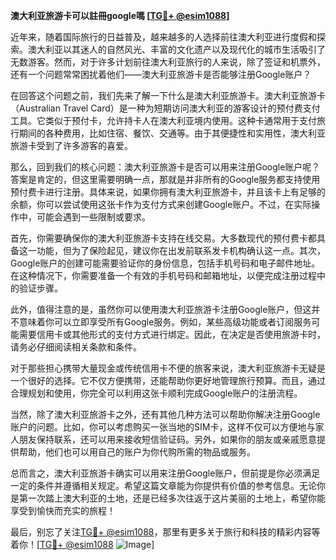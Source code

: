 **澳大利亚旅游卡可以註冊google嗎 [[TG💪+ @esim1088](https://t.me/s/esim1088)]**

近年来，随着国际旅行的日益普及，越来越多的人选择前往澳大利亚进行度假和探索。澳大利亚以其迷人的自然风光、丰富的文化遗产以及现代化的城市生活吸引了无数游客。然而，对于许多计划前往澳大利亚旅行的人来说，除了签证和机票外，还有一个问题常常困扰着他们——澳大利亚旅游卡是否能够注册Google账户？

在回答这个问题之前，我们先来了解一下什么是澳大利亚旅游卡。澳大利亚旅游卡（Australian Travel Card）是一种为短期访问澳大利亚的游客设计的预付费支付工具。它类似于预付卡，允许持卡人在澳大利亚境内使用。这种卡通常用于支付旅行期间的各种费用，比如住宿、餐饮、交通等。由于其便捷性和实用性，澳大利亚旅游卡受到了许多游客的喜爱。

那么，回到我们的核心问题：澳大利亚旅游卡是否可以用来注册Google账户呢？答案是肯定的，但这里需要明确一点，那就是并非所有的Google服务都支持使用预付费卡进行注册。具体来说，如果你拥有澳大利亚旅游卡，并且该卡上有足够的余额，你可以尝试使用这张卡作为支付方式来创建Google账户。不过，在实际操作中，可能会遇到一些限制或要求。

首先，你需要确保你的澳大利亚旅游卡支持在线交易。大多数现代的预付费卡都具备这一功能，但为了保险起见，建议你在出发前联系发卡机构确认这一点。其次，Google账户的创建可能需要验证你的身份信息，包括手机号码和电子邮件地址。在这种情况下，你需要准备一个有效的手机号码和邮箱地址，以便完成注册过程中的验证步骤。

此外，值得注意的是，虽然你可以使用澳大利亚旅游卡注册Google账户，但这并不意味着你可以立即享受所有Google服务。例如，某些高级功能或者订阅服务可能需要信用卡或其他形式的支付方式进行绑定。因此，在决定是否使用旅游卡时，请务必仔细阅读相关条款和条件。

对于那些担心携带大量现金或传统信用卡不便的旅客来说，澳大利亚旅游卡无疑是一个很好的选择。它不仅方便携带，还能帮助你更好地管理旅行预算。而且，通过合理规划和使用，你完全可以利用这张卡顺利完成Google账户的注册流程。

当然，除了澳大利亚旅游卡之外，还有其他几种方法可以帮助你解决注册Google账户的问题。比如，你可以考虑购买一张当地的SIM卡，这样不仅可以方便地与家人朋友保持联系，还可以用来接收短信验证码。另外，如果你的朋友或亲戚愿意提供帮助，他们也可以用自己的账户为你代购所需的物品或服务。

总而言之，澳大利亚旅游卡确实可以用来注册Google账户，但前提是你必须满足一定的条件并遵循相关规定。希望这篇文章能为你提供有价值的参考信息。无论你是第一次踏上澳大利亚的土地，还是已经多次往返于这片美丽的土地上，希望你能享受到愉快而充实的旅程！

最后，别忘了关注[TG💪+ @esim1088](https://t.me/s/esim1088)，那里有更多关于旅行和科技的精彩内容等着你！[[TG💪+ @esim1088](https://t.me/s/esim1088) ![Image](https://i.postimg.cc/4NQfJmqS/Snipaste-2025-05-13-00-14-12.png)]